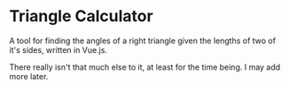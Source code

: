 # Triangle Calculator
A tool for finding the angles of a right triangle given the lengths of two of it's sides, written in Vue.js.

There really isn't that much else to it, at least for the time being. I may add more later.